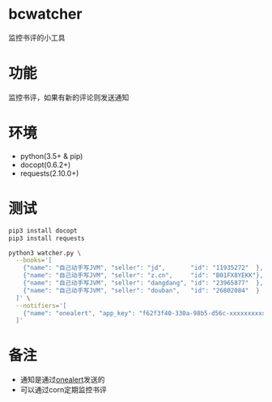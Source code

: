 # bcwatcher
监控书评的小工具

# 功能
监控书评，如果有新的评论则发送通知

# 环境
* python(3.5+ & pip)
* docopt(0.6.2+)
* requests(2.10.0+)

# 测试
```sh
pip3 install docopt
pip3 install requests

python3 watcher.py \
  --books='[
    {"name": "自己动手写JVM", "seller": "jd",       "id": "11935272"  },
    {"name": "自己动手写JVM", "seller": "z.cn",     "id": "B01FX8YEKK"},
    {"name": "自己动手写JVM", "seller": "dangdang", "id": "23965877"  },
    {"name": "自己动手写JVM", "seller": "douban",   "id": "26802084"  }
  ]' \
  --notifiers='[
    {"name": "onealert", "app_key": "f62f3f40-330a-98b5-d56c-xxxxxxxxxxxx"}
  ]'
```

# 备注
* 通知是通过[onealert](http://www.onealert.com/)发送的
* 可以通过corn定期监控书评
